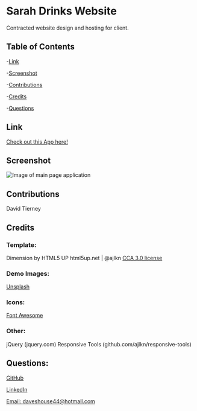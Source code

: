 # Sarah Drinks Website

Contracted website design and hosting for client.

## Table of Contents

-[Link](#link)

-[Screenshot](#screenshot)

-[Contributions](#contributions)

-[Credits](#credits)

-[Questions](#questions)

## Link

[Check out this App here!](https://daveshouse44.github.io/react_portfolio/)

## Screenshot

![Image of main page application](./src/assets/images/screenshot.png)

## Contributions

David Tierney

## Credits

### Template:

Dimension by HTML5 UP
html5up.net | @ajlkn
[CCA 3.0 license](https://html5up.net/license)

### Demo Images:

[Unsplash](https://unsplash.com)

### Icons:

[Font Awesome](https://fontawesome.io)

### Other:

jQuery (jquery.com)
Responsive Tools (github.com/ajlkn/responsive-tools)

## Questions:

[GitHub](https://github.com/daveshouse44)

[LinkedIn](https://www.linkedin.com/in/david-tierney-652030214/)

[Email: daveshouse44@hotmail.com](mailto:daveshouse44@hotmail.com)

